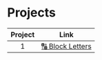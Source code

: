 # Projects

| Project |                         Link                          |
|:-------:|:-----------------------------------------------------:|
|    1    | [🔠 Block Letters](projects/project-01/block-letters) |

